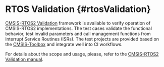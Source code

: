 # RTOS Validation {#rtosValidation}

[CMSIS-RTOS2 Validation](https://github.com/ARM-software/CMSIS-RTOS2_Validation) framework is available to verify operation of CMSIS-RTOS2 implementations. The test cases validate the functional behavior, test invalid parameters and call management functions from Interrupt Service Routines (ISRs). The test projects are provided based on the [CMSIS-Toolbox](https://github.com/Open-CMSIS-Pack/devtools/tree/main/tools) and integrate well into CI workflows.

For details about the scope and usage, please, refer to the [CMSIS-RTOS2 Validation manual](https://arm-software.github.io/CMSIS-RTOS2_Validation/main/index.html).

